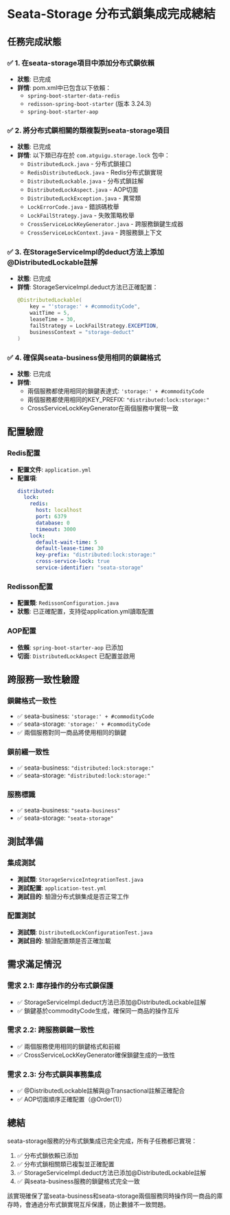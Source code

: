 # Seata-Storage 分布式鎖集成完成總結

## 任務完成狀態

### ✅ 1. 在seata-storage項目中添加分布式鎖依賴
- **狀態**: 已完成
- **詳情**: pom.xml中已包含以下依賴：
  - `spring-boot-starter-data-redis`
  - `redisson-spring-boot-starter` (版本 3.24.3)
  - `spring-boot-starter-aop`

### ✅ 2. 將分布式鎖相關的類複製到seata-storage項目
- **狀態**: 已完成
- **詳情**: 以下類已存在於 `com.atguigu.storage.lock` 包中：
  - `DistributedLock.java` - 分布式鎖接口
  - `RedisDistributedLock.java` - Redis分布式鎖實現
  - `DistributedLockable.java` - 分布式鎖註解
  - `DistributedLockAspect.java` - AOP切面
  - `DistributedLockException.java` - 異常類
  - `LockErrorCode.java` - 錯誤碼枚舉
  - `LockFailStrategy.java` - 失敗策略枚舉
  - `CrossServiceLockKeyGenerator.java` - 跨服務鎖鍵生成器
  - `CrossServiceLockContext.java` - 跨服務鎖上下文

### ✅ 3. 在StorageServiceImpl的deduct方法上添加@DistributedLockable註解
- **狀態**: 已完成
- **詳情**: StorageServiceImpl.deduct方法已正確配置：
  ```java
  @DistributedLockable(
      key = "'storage:' + #commodityCode", 
      waitTime = 5, 
      leaseTime = 30,
      failStrategy = LockFailStrategy.EXCEPTION,
      businessContext = "storage-deduct"
  )
  ```

### ✅ 4. 確保與seata-business使用相同的鎖鍵格式
- **狀態**: 已完成
- **詳情**: 
  - 兩個服務都使用相同的鎖鍵表達式: `'storage:' + #commodityCode`
  - 兩個服務都使用相同的KEY_PREFIX: `"distributed:lock:storage:"`
  - CrossServiceLockKeyGenerator在兩個服務中實現一致

## 配置驗證

### Redis配置
- **配置文件**: `application.yml`
- **配置項**: 
  ```yaml
  distributed:
    lock:
      redis:
        host: localhost
        port: 6379
        database: 0
        timeout: 3000
      lock:
        default-wait-time: 5
        default-lease-time: 30
        key-prefix: "distributed:lock:storage:"
        cross-service-lock: true
        service-identifier: "seata-storage"
  ```

### Redisson配置
- **配置類**: `RedissonConfiguration.java`
- **狀態**: 已正確配置，支持從application.yml讀取配置

### AOP配置
- **依賴**: `spring-boot-starter-aop` 已添加
- **切面**: `DistributedLockAspect` 已配置並啟用

## 跨服務一致性驗證

### 鎖鍵格式一致性
- ✅ seata-business: `'storage:' + #commodityCode`
- ✅ seata-storage: `'storage:' + #commodityCode`
- ✅ 兩個服務對同一商品將使用相同的鎖鍵

### 鎖前綴一致性
- ✅ seata-business: `"distributed:lock:storage:"`
- ✅ seata-storage: `"distributed:lock:storage:"`

### 服務標識
- ✅ seata-business: `"seata-business"`
- ✅ seata-storage: `"seata-storage"`

## 測試準備

### 集成測試
- **測試類**: `StorageServiceIntegrationTest.java`
- **測試配置**: `application-test.yml`
- **測試目的**: 驗證分布式鎖集成是否正常工作

### 配置測試
- **測試類**: `DistributedLockConfigurationTest.java`
- **測試目的**: 驗證配置類是否正確加載

## 需求滿足情況

### 需求 2.1: 庫存操作的分布式鎖保護
- ✅ StorageServiceImpl.deduct方法已添加@DistributedLockable註解
- ✅ 鎖鍵基於commodityCode生成，確保同一商品的操作互斥

### 需求 2.2: 跨服務鎖鍵一致性
- ✅ 兩個服務使用相同的鎖鍵格式和前綴
- ✅ CrossServiceLockKeyGenerator確保鎖鍵生成的一致性

### 需求 2.3: 分布式鎖與事務集成
- ✅ @DistributedLockable註解與@Transactional註解正確配合
- ✅ AOP切面順序正確配置（@Order(1)）

## 總結

seata-storage服務的分布式鎖集成已完全完成，所有子任務都已實現：

1. ✅ 分布式鎖依賴已添加
2. ✅ 分布式鎖相關類已複製並正確配置
3. ✅ StorageServiceImpl.deduct方法已添加@DistributedLockable註解
4. ✅ 與seata-business服務的鎖鍵格式完全一致

該實現確保了當seata-business和seata-storage兩個服務同時操作同一商品的庫存時，會通過分布式鎖實現互斥保護，防止數據不一致問題。